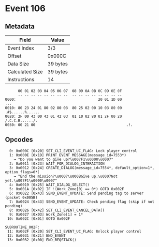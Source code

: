 # Event 106

## Metadata

| Field           | Value    |
|-----------------|----------|
| Event Index     | 3/3      |
| Offset          | 0x000C   |
| Data Size       | 39 bytes |
| Calculated Size | 39 bytes |
| Instructions    | 14       |

```
      00 01 02 03 04 05 06 07  08 09 0A 0B 0C 0D 0E 0F
      -- -- -- -- -- -- -- --  -- -- -- -- -- -- -- --
0000:                                      20 01 1D 00               ...
0010: 80 23 24 01 80 02 80 03  80 25 02 00 10 03 80 00  .#$......%......
0020: 2F 00 43 00 43 01 42 03  01 10 02 80 01 2F 00 20  /.C.C.B....../. 
0030: 00 21 00                                          .!.             
```

## Opcodes

```
  0: 0x000C [0x20] SET_CLI_EVENT_UC_FLAG: Lock player control
  1: 0x000E [0x1D] PRINT_EVENT_MESSAGE(message_id=7553*)
    → "Do you want to give up?\u007F1\u0000\u0007"
  2: 0x0011 [0x23] WAIT_FOR_DIALOG_INTERACTION
  3: 0x0012 [0x24] CREATE_DIALOG(message_id=7554*, default_option=1*, option_flags=0*)
    → "End the mission?\u0007\u000BGive up.\u0007Not yet.\u007F1\u0000\u0007"
  4: 0x0019 [0x25] WAIT_DIALOG_SELECT()
  5: 0x001A [0x02] IF !(Work_Zone[0] == 0*) GOTO 0x002F
  6: 0x0022 [0x43] SEND_EVENT_UPDATE: Send pending tag to server (packet 0x005B)
  7: 0x0024 [0x43] SEND_EVENT_UPDATE: Check pending flag (skip if not pending)
  8: 0x0026 [0x42] SET_CLI_EVENT_CANCEL_DATA()
  9: 0x0027 [0x03] Work_Zone[1] = 1*
 10: 0x002C [0x01] GOTO 0x002F

SUBROUTINE_002F:
 11: 0x002F [0x20] SET_CLI_EVENT_UC_FLAG: Unlock player control
 12: 0x0031 [0x21] END_EVENT
 13: 0x0032 [0x00] END_REQSTACK()
```

